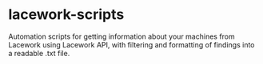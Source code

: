 # lacework-scripts
Automation scripts for getting information about your machines from Lacework using Lacework API, with filtering and formatting of findings into a readable .txt file.
